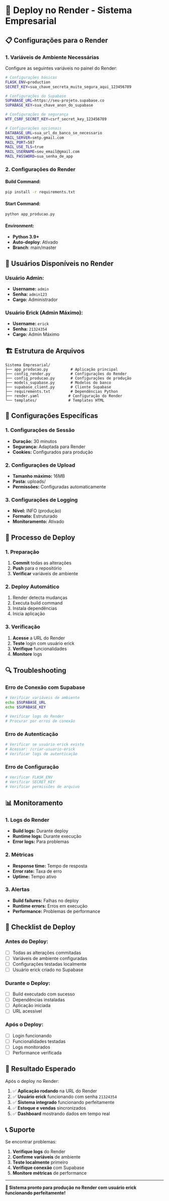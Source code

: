 # 🚀 Deploy no Render - Sistema Empresarial

## 📋 **Configurações para o Render**

### **1. Variáveis de Ambiente Necessárias**

Configure as seguintes variáveis no painel do Render:

```bash
# Configurações básicas
FLASK_ENV=production
SECRET_KEY=sua_chave_secreta_muito_segura_aqui_123456789

# Configurações do Supabase
SUPABASE_URL=https://seu-projeto.supabase.co
SUPABASE_KEY=sua_chave_anon_do_supabase

# Configurações de segurança
WTF_CSRF_SECRET_KEY=csrf_secret_key_123456789

# Configurações opcionais
DATABASE_URL=sua_url_do_banco_se_necessario
MAIL_SERVER=smtp.gmail.com
MAIL_PORT=587
MAIL_USE_TLS=true
MAIL_USERNAME=seu_email@gmail.com
MAIL_PASSWORD=sua_senha_de_app
```

### **2. Configurações do Render**

#### **Build Command:**
```bash
pip install -r requirements.txt
```

#### **Start Command:**
```bash
python app_producao.py
```

#### **Environment:**
- **Python 3.9+**
- **Auto-deploy**: Ativado
- **Branch**: main/master

## 🔐 **Usuários Disponíveis no Render**

### **Usuário Admin:**
- **Username:** `admin`
- **Senha:** `admin123`
- **Cargo:** Administrador

### **Usuário Erick (Admin Máximo):**
- **Username:** `erick`
- **Senha:** `21324354`
- **Cargo:** Admin Máximo

## 🏗️ **Estrutura de Arquivos**

```
Sistema Empresarial/
├── app_producao.py          # Aplicação principal
├── config_render.py         # Configurações do Render
├── config_producao.py       # Configurações de produção
├── models_supabase.py       # Modelos do banco
├── supabase_client.py       # Cliente Supabase
├── requirements.txt         # Dependências Python
├── render.yaml             # Configuração do Render
└── templates/              # Templates HTML
```

## 🔧 **Configurações Específicas**

### **1. Configurações de Sessão**
- **Duração:** 30 minutos
- **Segurança:** Adaptada para Render
- **Cookies:** Configurados para produção

### **2. Configurações de Upload**
- **Tamanho máximo:** 16MB
- **Pasta:** uploads/
- **Permissões:** Configuradas automaticamente

### **3. Configurações de Logging**
- **Nível:** INFO (produção)
- **Formato:** Estruturado
- **Monitoramento:** Ativado

## 🚀 **Processo de Deploy**

### **1. Preparação**
1. **Commit** todas as alterações
2. **Push** para o repositório
3. **Verificar** variáveis de ambiente

### **2. Deploy Automático**
1. Render detecta mudanças
2. Executa build command
3. Instala dependências
4. Inicia aplicação

### **3. Verificação**
1. **Acesse** a URL do Render
2. **Teste** login com usuário erick
3. **Verifique** funcionalidades
4. **Monitore** logs

## 🔍 **Troubleshooting**

### **Erro de Conexão com Supabase**
```bash
# Verificar variáveis de ambiente
echo $SUPABASE_URL
echo $SUPABASE_KEY

# Verificar logs do Render
# Procurar por erros de conexão
```

### **Erro de Autenticação**
```bash
# Verificar se usuário erick existe
# Acessar: /criar-usuario-erick
# Verificar logs de autenticação
```

### **Erro de Configuração**
```bash
# Verificar FLASK_ENV
# Verificar SECRET_KEY
# Verificar permissões de arquivo
```

## 📊 **Monitoramento**

### **1. Logs do Render**
- **Build logs:** Durante deploy
- **Runtime logs:** Durante execução
- **Error logs:** Para problemas

### **2. Métricas**
- **Response time:** Tempo de resposta
- **Error rate:** Taxa de erro
- **Uptime:** Tempo ativo

### **3. Alertas**
- **Build failures:** Falhas no deploy
- **Runtime errors:** Erros em execução
- **Performance:** Problemas de performance

## 🎯 **Checklist de Deploy**

### **Antes do Deploy:**
- [ ] Todas as alterações commitadas
- [ ] Variáveis de ambiente configuradas
- [ ] Configurações testadas localmente
- [ ] Usuário erick criado no Supabase

### **Durante o Deploy:**
- [ ] Build executado com sucesso
- [ ] Dependências instaladas
- [ ] Aplicação iniciada
- [ ] URL acessível

### **Após o Deploy:**
- [ ] Login funcionando
- [ ] Funcionalidades testadas
- [ ] Logs monitorados
- [ ] Performance verificada

## 🎉 **Resultado Esperado**

Após o deploy no Render:

1. ✅ **Aplicação rodando** na URL do Render
2. ✅ **Usuário erick** funcionando com senha `21324354`
3. ✅ **Sistema integrado** funcionando perfeitamente
4. ✅ **Estoque e vendas** sincronizados
5. ✅ **Dashboard** mostrando dados em tempo real

## 📞 **Suporte**

Se encontrar problemas:

1. **Verifique logs** do Render
2. **Confirme variáveis** de ambiente
3. **Teste localmente** primeiro
4. **Verifique conexão** com Supabase
5. **Monitore métricas** de performance

---

**🚀 Sistema pronto para produção no Render com usuário erick funcionando perfeitamente!**
